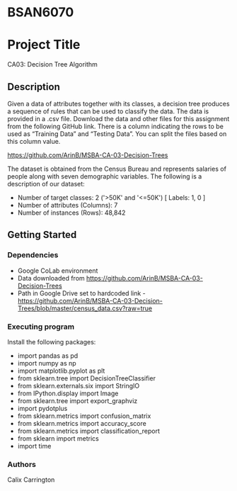 # BSAN6070
# Project Title
CA03: Decision Tree Algorithm

## Description
Given a data of attributes together with its classes, a decision tree
produces a sequence of rules that can be used to classify the data.
The data is provided in a .csv file. Download the data and other files for this
assignment from the following GitHub link. There is a column indicating the rows to be
used as “Training Data” and “Testing Data”. You can split the files based on this column
value.

https://github.com/ArinB/MSBA-CA-03-Decision-Trees

The dataset is obtained from the Census Bureau and represents salaries of people
along with seven demographic variables. The following is a description of our dataset:
* Number of target classes: 2 ('>50K' and '<=50K') [ Labels: 1, 0 ]
* Number of attributes (Columns): 7
* Number of instances (Rows): 48,842

## Getting Started
### Dependencies
* Google CoLab environment
* Data downloaded from https://github.com/ArinB/MSBA-CA-03-Decision-Trees
* Path in Google Drive set to hardcoded link - https://github.com/ArinB/MSBA-CA-03-Decision-Trees/blob/master/census_data.csv?raw=true
 
### Executing program
Install the following packages:
* import pandas as pd
* import numpy as np
* import matplotlib.pyplot as plt
* from sklearn.tree import DecisionTreeClassifier
* from sklearn.externals.six import StringIO  
* from IPython.display import Image  
* from sklearn.tree import export_graphviz
* import pydotplus
* from sklearn.metrics import confusion_matrix
* from sklearn.metrics import accuracy_score 
* from sklearn.metrics import classification_report
* from sklearn import metrics
* import time

### Authors
Calix Carrington
